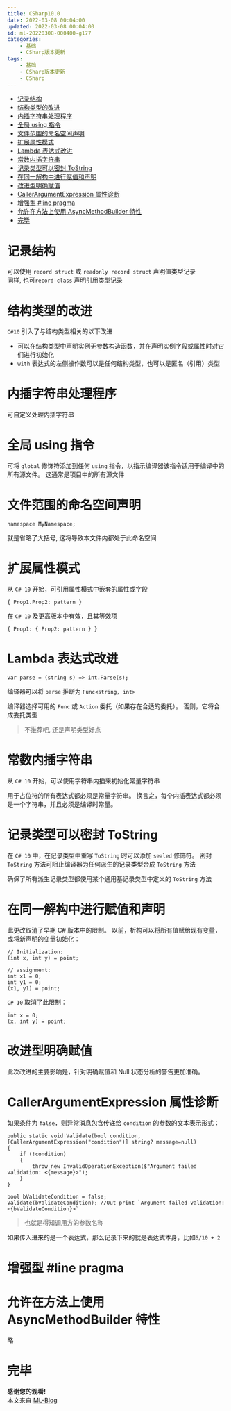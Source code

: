 ```yaml
---
title: CSharp10.0
date: 2022-03-08 00:04:00
updated: 2022-03-08 00:04:00
id: ml-20220308-000400-g177
categories:
	- 基础
	- CSharp版本更新
tags: 
	- 基础
	- CSharp版本更新
	- CSharp
---
```



- [记录结构](#记录结构)
- [结构类型的改进](#结构类型的改进)
- [内插字符串处理程序](#内插字符串处理程序)
- [全局 using 指令](#全局-using-指令)
- [文件范围的命名空间声明](#文件范围的命名空间声明)
- [扩展属性模式](#扩展属性模式)
- [Lambda 表达式改进](#lambda-表达式改进)
- [常数内插字符串](#常数内插字符串)
- [记录类型可以密封 ToString](#记录类型可以密封-tostring)
- [在同一解构中进行赋值和声明](#在同一解构中进行赋值和声明)
- [改进型明确赋值](#改进型明确赋值)
- [CallerArgumentExpression 属性诊断](#callerargumentexpression-属性诊断)
- [增强型 #line pragma](#增强型-line-pragma)
- [允许在方法上使用 AsyncMethodBuilder 特性](#允许在方法上使用-asyncmethodbuilder-特性)
- [完毕](#完毕)


<!--more-->

# 记录结构

可以使用 `record struct` 或 `readonly record struct` 声明值类型记录  
同样, 也可`record class` 声明引用类型记录

# 结构类型的改进

`C#10` 引入了与结构类型相关的以下改进

* 可以在结构类型中声明实例无参数构造函数，并在声明实例字段或属性时对它们进行初始化
* `with` 表达式的左侧操作数可以是任何结构类型，也可以是匿名（引用）类型

# 内插字符串处理程序

可自定义处理内插字符串

# 全局 using 指令

可将 `global` 修饰符添加到任何 `using` 指令，以指示编译器该指令适用于编译中的所有源文件。 这通常是项目中的所有源文件

# 文件范围的命名空间声明

```CSharp
namespace MyNamespace;
```

就是省略了大括号, 这将导致本文件内都处于此命名空间

# 扩展属性模式

从 `C# 10` 开始，可引用属性模式中嵌套的属性或字段

```CSharp
{ Prop1.Prop2: pattern }
```

在 `C# 10` 及更高版本中有效，且其等效项

```CSharp
{ Prop1: { Prop2: pattern } }
```

# Lambda 表达式改进

```CSharp
var parse = (string s) => int.Parse(s);
```

编译器可以将 `parse` 推断为 `Func<string, int>`

编译器选择可用的 `Func` 或 `Action` 委托（如果存在合适的委托）。 否则，它将合成委托类型

> 不推荐吧, 还是声明类型好点

# 常数内插字符串

从 `C# 10` 开始，可以使用字符串内插来初始化常量字符串

用于占位符的所有表达式都必须是常量字符串。 换言之，每个内插表达式都必须是一个字符串，并且必须是编译时常量。


# 记录类型可以密封 ToString

在 `C# 10` 中，在记录类型中重写 `ToString` 时可以添加 `sealed` 修饰符。 密封 `ToString` 方法可阻止编译器为任何派生的记录类型合成 `ToString` 方法

确保了所有派生记录类型都使用某个通用基记录类型中定义的 `ToString` 方法

# 在同一解构中进行赋值和声明

此更改取消了早期 C# 版本中的限制。 以前，析构可以将所有值赋给现有变量，或将新声明的变量初始化：

```CSharp
// Initialization:
(int x, int y) = point;

// assignment:
int x1 = 0;
int y1 = 0;
(x1, y1) = point;
```

`C# 10` 取消了此限制：
```CSharp
int x = 0;
(x, int y) = point;
```

# 改进型明确赋值

此次改进的主要影响是，针对明确赋值和 Null 状态分析的警告更加准确。



# CallerArgumentExpression 属性诊断

如果条件为 `false`，则异常消息包含传递给 `condition` 的参数的文本表示形式：

```CSharp
public static void Validate(bool condition, [CallerArgumentExpression("condition")] string? message=null)
{
    if (!condition)
    {
        throw new InvalidOperationException($"Argument failed validation: <{message}>");
    }
}

bool bValidateCondition = false;
Validate(bValidateCondition); //Out print `Argument failed validation: <{bValidateCondition}>`
```

> 也就是得知调用方的参数名称

如果传入进来的是一个表达式，那么记录下来的就是表达式本身，比如`5/10 + 2`

# 增强型 #line pragma
# 允许在方法上使用 AsyncMethodBuilder 特性

略

# 完毕

**感谢您的观看!**  
本文来自 [ML-Blog][ML-Blog_Link]

<!-- 图片 -->

<!-- 链接 -->

<!-- 水印 -->
[ML-Blog_Link]:https://userminghaoli.github.io/ "我的博客"
